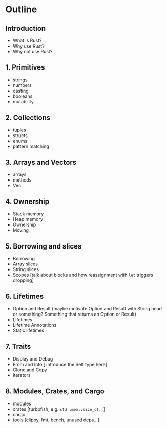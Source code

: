 # Outline

## Introduction

* What is Rust?
* Why use Rust?
* Why not use Rust?

## 1. Primitives

* strings
* numbers
* casting
* booleans
* mutability

## 2. Collections

* tuples
* structs
* enums
* pattern matching

## 3. Arrays and Vectors

* arrays
* methods
* Vec

## 4. Ownership

* Stack memory
* Heap memory
* Ownership
* Moving

## 5. Borrowing and slices

* Borrowing
* Array slices
* String slices
* Scopes [talk about blocks and how reassignment with `let` triggers dropping]

## 6. Lifetimes

* Option and Result (maybe motivate Option and Result with String.head or something? Something that returns an Option or Result)
* Lifetimes
* Lifetime Annotations
* Static lifetimes

## 7. Traits
* Display and Debug
* From and Into [ introduce the Self type here]
* Clone and Copy
* iterators

## 8. Modules, Crates, and Cargo
* modules
* crates [turbofish, e.g. `std::mem::size_of::`]
* cargo
* tools [clippy, fmt, bench, unused deps...]
